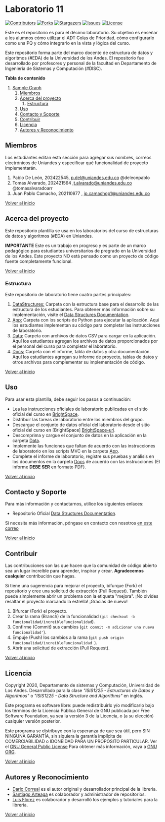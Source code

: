 # Laboratorio 11

[![Contributors][laboratorio-11-contributors-shield]][laboratorio-11-contributors-url]
[![Forks][laboratorio-11-forks-shield]][laboratorio-11-forks-url]
[![Stargazers][laboratorio-11-stars-shield]][laboratorio-11-stars-url]
[![Issues][laboratorio-11-issues-shield]][laboratorio-11-issues-url]
[![License][laboratorio-11-license-shield]][laboratorio-11-license-url]

Este es el repositorio es para el décimo laboratorio. Su objetivo es enseñar a los alumnos cómo utilizar el ADT Colas de Prioridad, cómo configurarlo como una PQ y cómo integrarlo en la vista y lógica del curso.

Este repositorio forma parte del marco docente de estructura de datos y algoritmos (#EDA) de la Universidad de los Andes. El repositorio fue desarrollado por profesores y personal de la facultad en Departamento de Ingenieria de Sistemas y Computación (#DISC).

**Tabla de contenido**

1. [Sample Graph](#laboratorio-11)
   1. [Miembros](#Miembros)
   1. [Acerca del proyecto](#Acerca-del-proyecto)
      1. [Estructura](#Estructura)
   1. [Uso](#Uso)
   1. [Contacto y Soporte](#Contacto-y-Soporte)
   1. [Contribuir](#Contribuir)
   1. [Licencia](#Licencia)
   1. [Autores y Reconocimiento](#Autores-y-Reconocimiento)

## Miembros

Los estudiantes editan esta sección para agregar sus nombres, correos electrónicos de Uniandes y especificar qué funcionalidad de proyecto implementarán.

1. Pablo De León, 202422545, p.del@uniandes.edu.co @deleonpablo
2. Tomas Alvarado, 202421564 ,t.alvarado@uniandes.edu.co @tomasalvaradoarr
3. Juan Pablo Camacho, 202110977 , jp.camachop1@uniandes.edu.co

[Volver al inicio](#laboratorio-11)

## Acerca del proyecto

Este repositorio plantilla se usa en los laboratorios del curso de estructuras de datos y algoritmos (#EDA) en Uniandes.

**IMPORTANTE** Este es un trabajo en progreso y es parte de un marco pedagógico para estudiantes universitarios de pregrado en la Universidad de los Andes. Este proyecto NO está pensado como un proyecto de código fuente completamente funcional.

[Volver al inicio](#laboratorio-11)

### Estructura

Este repositorio de laboratorio tiene cuatro partes principales:

1. [DataStructures:](./DataStructures) Carpeta con la estructura base para el desarrollo de las estructura de los estudiantes. Para obtener más información sobre su implementación, visite el [Data Structures Documentation][data-struc-url].
1. [App:](./App) Carpeta con los scripts de Python para ejecutar la aplicación. Aquí los estudiantes implementan su código para completar las instrucciones de laboratorio.
1. [Data:](./Data) Carpeta con archivos de datos CSV para cargar en la aplicación. Aquí los estudiantes agregan los archivos de datos proporcionados por el personal del curso para completar el laboratorio.
1. [Docs:](./Docs) Carpeta con el informe, tabla de datos y otra documentación. Aquí los estudiantes agregan su informe de proyecto, tablas de datos y otros archivos para complementar su implementación de código.

[Volver al inicio](#laboratorio-11)

## Uso

Para usar esta plantilla, debe seguir los pasos a continuación:

- Lea las instrucciones oficiales de laboratorio publicadas en el sitio oficial del curso en [BrightSpace][BrightSpace-url].
- Distribuir las tareas de laboratorio entre los miembros del grupo.
- Descargue el conjunto de datos oficial del laboratorio desde el sitio oficial del curso en [BrightSpace] [BrightSpace-url].
- Descomprima y cargue el conjunto de datos en la aplicación en la carpeta [Data](./Data).
- Implemente las funciones que faltan de acuerdo con las instrucciones de laboratorio en los scripts MVC en la carpeta [App](./App).
- Complete el informe de laboratorio, registre sus pruebas y análisis en los documentos en la carpeta [Docs](./Docs) de acuerdo con las instrucciones (El informe **DEBE SER** en formato PDF).

[Volver al inicio](#laboratorio-11)

## Contacto y Soporte

Para más información y contactarnos, utilice los siguientes enlaces:

- Repositorio Oficial [Data Structures Documentation][data-struc-url].

Si necesita más información, póngase en contacto con nosotros [en este correo](mailto:isis1225@uniandes.edu.co)

[Volver al inicio](#laboratorio-11)

## Contribuir

Las contribuciones son las que hacen que la comunidad de código abierto sea un lugar increíble para aprender, inspirar y crear. **Agradecemos cualquier** contribución que hagas.

Si tiene una sugerencia para mejorar el proyecto, bifurque (Fork) el repositorio y cree una solicitud de extracción (Pull Request). También puede simplemente abrir un problema con la etiqueta "mejora".
¡No olvides resaltar el proyecto marcando la estrella! ¡Gracias de nuevo!

1. Bifurcar (Fork) el proyecto.
2. Crear la rama (Branch) de la funcionalidad (`git checkout -b funcionalidad/increibleFuncionalidad`).
3. Confirme (Commit) sus cambios (`git commit -m adicionar una nueva funcionalidad'`).
4. Empuje (Push) los cambios a la rama (`git push origin funcionalidad/increibleFuncionalidad `).
5. Abrir una solicitud de extracción (Pull Request).

[Volver al inicio](#laboratorio-11)

## Licencia

Copyright 2020, Departamento de sistemas y Computación, Universidad de Los Andes.
Desarrollado para la clase _"ISIS1225 - Estructuras de Datos y Algoritmos"_ o _"ISIS1225 - Data Structure and Algorithms"_ en inglés.

Este programa es software libre: puede redistribuirlo y/o modificarlo bajo los términos de la Licencia Pública General de GNU publicada por Free Software Foundation, ya sea la versión 3 de la Licencia, o (a su elección) cualquier versión posterior.

Este programa se distribuye con la esperanza de que sea útil, pero SIN NINGUNA GARANTÍA, sin siquiera la garantía implícita de COMERCIABILIDAD o IDONEIDAD PARA UN PROPÓSITO PARTICULAR. Ver el [GNU General Public License](LICENSE) Para obtener más información, vaya a [GNU ORG][gnu-url].

[Volver al inicio](#laboratorio-11)

<!-- ACKNOWLEDGMENTS -->

## Autores y Reconocimiento

- [Dario Correal][dariocorreal-url] es el autor original y desarrollador principal de la librería.
- [Santiago Arteaga][phillipus85-url] es colaborador y administrador de repositorios.
- [Luis Florez][le99-url] es colaborador y desarrolló los ejemplos y tutoriales para la librería.

[Volver al inicio](#laboratorio-11)

[data-struc-url]: https://isis1225devs.github.io/ISIS1225-Structure-Documentation/
[uniandes-url]: https://cursos.virtual.uniandes.edu.co/isis1225/
[organization-url]: https://github.com/ISIS1225DEVS/
[disclib-url]: https://github.com/ISIS1225DEVS/ISIS1225-Lib
[demo-url]: https://github.com/ISIS1225DEVS/ISIS1225-Examples
[bugs-url]: https://github.com/ISIS1225DEVS/ISIS1225-Lib/issues
[issues-url]: https://github.com/ISIS1225DEVS/ISIS1225-Lib/issues
[gnu-url]: http://www.gnu.org/licenses/
[dariocorreal-url]: https://github.com/dariocorreal
[phillipus85-url]: https://github.com/phillipus85
[le99-url]: https://github.com/le99
[lindsayPinto-url]: https://github.com/LindsayPinto
[laboratorio-11-contributors-shield]: https://img.shields.io/github/contributors/ISIS1225DEVS/ISIS1225-laboratorio-11.svg?style=for-the-badge
[laboratorio-11-contributors-url]: https://github.com/ISIS1225DEVS/ISIS1225-laboratorio-11/graphs/contributors
[laboratorio-11-forks-shield]: https://img.shields.io/github/forks/ISIS1225DEVS/ISIS1225-laboratorio-11.svg?style=for-the-badge
[laboratorio-11-forks-url]: https://github.com/ISIS1225DEVS/ISIS1225-laboratorio-11/network/members
[laboratorio-11-stars-shield]: https://img.shields.io/github/stars/ISIS1225DEVS/ISIS1225-laboratorio-11.svg?style=for-the-badge
[laboratorio-11-stars-url]: https://github.com/ISIS1225DEVS/ISIS1225-laboratorio-11/stargazers
[laboratorio-11-issues-shield]: https://img.shields.io/github/issues/ISIS1225DEVS/ISIS1225-laboratorio-11.svg?style=for-the-badge
[laboratorio-11-issues-url]: https://github.com/ISIS1225DEVS/ISIS1225-laboratorio-11/issues
[laboratorio-11-license-shield]: https://img.shields.io/badge/License-GPLv3-blue.svg?style=for-the-badge
[laboratorio-11-license-url]: https://github.com/ISIS1225DEVS/ISIS1225-laboratorio-11/blob/master/LICENSE
[laboratorio-11-bugs-url]: https://github.com/ISIS1225DEVS/ISIS1225-laboratorio-11/issues
[laboratorio-11-issues-url]: https://github.com/ISIS1225DEVS/ISIS1225-laboratorio-11/issues
[contributors-shield]: https://img.shields.io/github/contributors/ISIS1225DEVS/ISIS1225-Lib.svg?style=for-the-badge
[BrightSpace-url]: https://bloqueneon.uniandes.edu.co/d2l/home
